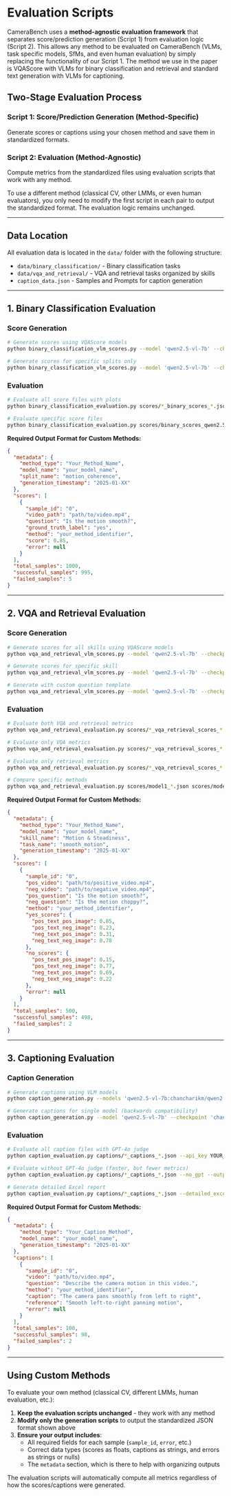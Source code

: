 # Evaluation Scripts

CameraBench uses a **method-agnostic evaluation framework** that separates score/prediction generation (Script 1) from evaluation logic (Script 2). This allows any method to be evaluated on CameraBench (VLMs, task specific models, SfMs, and even human evaluation) by simply replacing the functionality of our Script 1. The method we use in the paper is VQAScore with VLMs for binary classification and retrieval and standard text generation with VLMs for captioning. 

## Two-Stage Evaluation Process

### Script 1: Score/Prediction Generation (Method-Specific)
Generate scores or captions using your chosen method and save them in standardized formats.

### Script 2: Evaluation (Method-Agnostic) 
Compute metrics from the standardized files using evaluation scripts that work with any method.

To use a different method (classical CV, other LMMs, or even human evaluators), you only need to modify the first script in each pair to output the standardized format. The evaluation logic remains unchanged.

---

## Data Location
All evaluation data is located in the `data/` folder with the following structure:
- `data/binary_classification/` - Binary classification tasks
- `data/vqa_and_retrieval/` - VQA and retrieval tasks organized by skills
- `caption_data.json` - Samples and Prompts for caption generation

---

## 1. Binary Classification Evaluation

### Score Generation
```bash
# Generate scores using VQAScore models
python binary_classification_vlm_scores.py --model 'qwen2.5-vl-7b' --checkpoint 'chancharikm/qwen2.5-vl-7b-cam-motion' --data_dir data/binary_classification --output_dir scores

# Generate scores for specific splits only
python binary_classification_vlm_scores.py --model 'qwen2.5-vl-7b' --checkpoint 'chancharikm/qwen2.5-vl-7b-cam-motion' --splits motion_coherence lighting_quality --output_dir scores
```

### Evaluation
```bash
# Evaluate all score files with plots
python binary_classification_evaluation.py scores/*_binary_scores_*.json --plots --output_dir evaluation_results

# Evaluate specific score files
python binary_classification_evaluation.py scores/binary_scores_qwen2.5-vl-7b_motion_coherence_*.json --output_file motion_results.json
```

**Required Output Format for Custom Methods:**
```json
{
  "metadata": {
    "method_type": "Your_Method_Name",
    "model_name": "your_model_name",
    "split_name": "motion_coherence",
    "generation_timestamp": "2025-01-XX"
  },
  "scores": [
    {
      "sample_id": "0",
      "video_path": "path/to/video.mp4",
      "question": "Is the motion smooth?",
      "ground_truth_label": "yes",
      "method": "your_method_identifier",
      "score": 0.85,
      "error": null
    }
  ],
  "total_samples": 1000,
  "successful_samples": 995,
  "failed_samples": 5
}
```

---

## 2. VQA and Retrieval Evaluation

### Score Generation
```bash
# Generate scores for all skills using VQAScore models
python vqa_and_retrieval_vlm_scores.py --model 'qwen2.5-vl-7b' --checkpoint 'chancharikm/qwen2.5-vl-7b-cam-motion' --data_dir data --combine_tasks --output_dir scores

# Generate scores for specific skill
python vqa_and_retrieval_vlm_scores.py --model 'qwen2.5-vl-7b' --checkpoint 'chancharikm/qwen2.5-vl-7b-cam-motion' --skill "Motion & Steadiness" --output_dir scores

# Generate with custom question template
python vqa_and_retrieval_vlm_scores.py --model 'qwen2.5-vl-7b' --checkpoint 'chancharikm/qwen2.5-vl-7b-cam-motion' --question_template "Answer with only Yes or No: {}" --combine_tasks
```

### Evaluation
```bash
# Evaluate both VQA and retrieval metrics
python vqa_and_retrieval_evaluation.py scores/*_vqa_retrieval_scores_*.json --mode both --output_dir evaluation_results

# Evaluate only VQA metrics
python vqa_and_retrieval_evaluation.py scores/*_vqa_retrieval_scores_*.json --mode vqa

# Evaluate only retrieval metrics  
python vqa_and_retrieval_evaluation.py scores/*_vqa_retrieval_scores_*.json --mode retrieval

# Compare specific methods
python vqa_and_retrieval_evaluation.py scores/model1_*.json scores/model2_*.json --mode both --output_file comparison.json
```

**Required Output Format for Custom Methods:**
```json
{
  "metadata": {
    "method_type": "Your_Method_Name", 
    "model_name": "your_model_name",
    "skill_name": "Motion & Steadiness",
    "task_name": "smooth_motion",
    "generation_timestamp": "2025-01-XX"
  },
  "scores": [
    {
      "sample_id": "0",
      "pos_video": "path/to/positive_video.mp4",
      "neg_video": "path/to/negative_video.mp4",
      "pos_question": "Is the motion smooth?", 
      "neg_question": "Is the motion choppy?",
      "method": "your_method_identifier",
      "yes_scores": {
        "pos_text_pos_image": 0.85,
        "pos_text_neg_image": 0.23, 
        "neg_text_pos_image": 0.31,
        "neg_text_neg_image": 0.78
      },
      "no_scores": {
        "pos_text_pos_image": 0.15,
        "pos_text_neg_image": 0.77,
        "neg_text_pos_image": 0.69, 
        "neg_text_neg_image": 0.22
      },
      "error": null
    }
  ],
  "total_samples": 500,
  "successful_samples": 498,
  "failed_samples": 2
}
```

---

## 3. Captioning Evaluation

### Caption Generation
```bash
# Generate captions using VLM models
python caption_generation.py --models 'qwen2.5-vl-7b:chancharikm/qwen2.5-vl-7b-cam-motion' 'gpt-4o' --input data/caption_data.json --output_dir captions --sample_size 100

# Generate captions for single model (backwards compatibility)
python caption_generation.py --model 'qwen2.5-vl-7b' --checkpoint 'chancharikm/qwen2.5-vl-7b-cam-motion' --input data/caption_data.json --output_dir captions --sample_size 100
```

### Evaluation
```bash
# Evaluate all caption files with GPT-4o judge
python caption_evaluation.py captions/*_captions_*.json --api_key YOUR_OPENAI_API_KEY --output_dir evaluation_results

# Evaluate without GPT-4o judge (faster, but fewer metrics)
python caption_evaluation.py captions/*_captions_*.json --no_gpt --output_dir evaluation_results

# Generate detailed Excel report
python caption_evaluation.py captions/*_captions_*.json --detailed_excel --output_dir evaluation_results
```

**Required Output Format for Custom Methods:**
```json
{
  "metadata": {
    "method_type": "Your_Caption_Method",
    "model_name": "your_model_name",
    "generation_timestamp": "2025-01-XX"
  },
  "captions": [
    {
      "sample_id": "0",
      "video": "path/to/video.mp4",
      "question": "Describe the camera motion in this video.",
      "method": "your_method_identifier",
      "caption": "The camera pans smoothly from left to right",
      "reference": "Smooth left-to-right panning motion",
      "error": null
    }
  ],
  "total_samples": 100,
  "successful_samples": 98,
  "failed_samples": 2
}
```

---

## Using Custom Methods

To evaluate your own method (classical CV, different LMMs, human evaluation, etc.):

1. **Keep the evaluation scripts unchanged** - they work with any method
2. **Modify only the generation scripts** to output the standardized JSON format shown above
3. **Ensure your output includes**:
   - All required fields for each sample (`sample_id`, `error`, etc.)
   - Correct data types (scores as floats, captions as strings, and errors as strings or nulls)
   - The `metadata` section, which is there to help with organizing outputs

The evaluation scripts will automatically compute all metrics regardless of how the scores/captions were generated.
